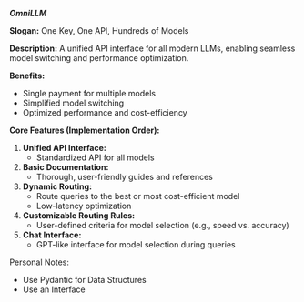 ***OmniLLM***

**Slogan:** One Key, One API, Hundreds of Models

**Description:**
A unified API interface for all modern LLMs, enabling seamless model switching and performance optimization.

**Benefits:**

- Single payment for multiple models
- Simplified model switching
- Optimized performance and cost-efficiency

**Core Features (Implementation Order):**

1. **Unified API Interface:**
    - Standardized API for all models
2. **Basic Documentation:**
    - Thorough, user-friendly guides and references
3. **Dynamic Routing:**
    - Route queries to the best or most cost-efficient model
    - Low-latency optimization
4. **Customizable Routing Rules:**
    - User-defined criteria for model selection (e.g., speed vs. accuracy)
5. **Chat Interface:**
    - GPT-like interface for model selection during queries


Personal Notes:
- Use Pydantic for Data Structures
- Use an Interface
